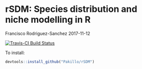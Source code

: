 rSDM: Species distribution and niche modelling in R
================
Francisco Rodriguez-Sanchez
2017-11-12

[![Travis-CI Build Status](https://travis-ci.org/Pakillo/rSDM.svg?branch=master)](https://travis-ci.org/Pakillo/rSDM)

To install:

``` r
devtools::install_github("Pakillo/rSDM")
```
